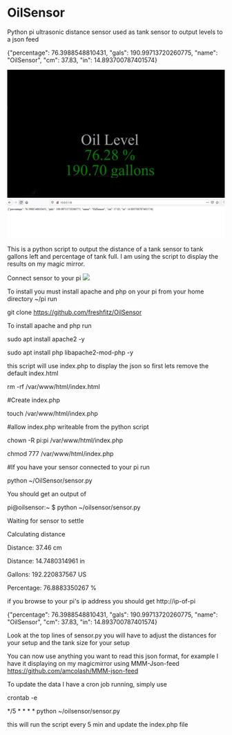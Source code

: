 # OilSensor
Python pi ultrasonic distance sensor used as tank sensor to output levels to a json feed

{"percentage": 76.3988548810431, "gals": 190.99713720260775, "name": "OilSensor", "cm": 37.83, "in": 14.893700787401574}

<img src="https://github.com/freshfitz/OilSensor/blob/main/Capture.JPG">
<img src="https://github.com/freshfitz/OilSensor/blob/main/Capture1.JPG">

This is a python script to output the distance of a tank sensor to tank gallons left and percentage of tank full. I am using the script to display the results on my magic mirror.

Connect sensor to your pi
<img src="https://pi.lbbcdn.com/wp-content/uploads/2018/03/Distance-sensor-GPIO-pins-768x147.png">


To install you must install apache and php on your pi
from your home directory ~/pi run


git clone https://github.com/freshfitz/OilSensor 

To install apache and php run

sudo apt install apache2 -y

sudo apt install php libapache2-mod-php -y

this script will use index.php to display the json so first lets remove the default index.html

rm -rf /var/www/html/index.html

#Create index.php

touch /var/www/html/index.php

#allow index.php writeable from the python script

chown -R pi:pi /var/www/html/index.php

chmod 777 /var/www/html/index.php

#If you have your sensor connected to your pi run 

python ~/OilSensor/sensor.py

You should get an output of

pi@oilsensor:~ $ python ~/oilsensor/sensor.py

Waiting for sensor to settle

Calculating distance

Distance: 37.46 cm

Distance: 14.7480314961 in

Gallons: 192.220837567 US

Percentage: 76.8883350267 %


if you browse to your pi's ip address you should get http://ip-of-pi

{"percentage": 76.3988548810431, "gals": 190.99713720260775, "name": "OilSensor", "cm": 37.83, "in": 14.893700787401574}

Look at the top lines of sensor.py you will have to adjust the distances for your setup and the tank size for your setup

You can now use anything you want to read this json format, for example I have it displaying on my magicmirror using MMM-Json-feed
https://github.com/amcolash/MMM-json-feed

To update the data I have a cron job running, simply use

crontab -e

*/5 * * * * python ~/oilsensor/sensor.py

this will run the script every 5 min and update the index.php file


